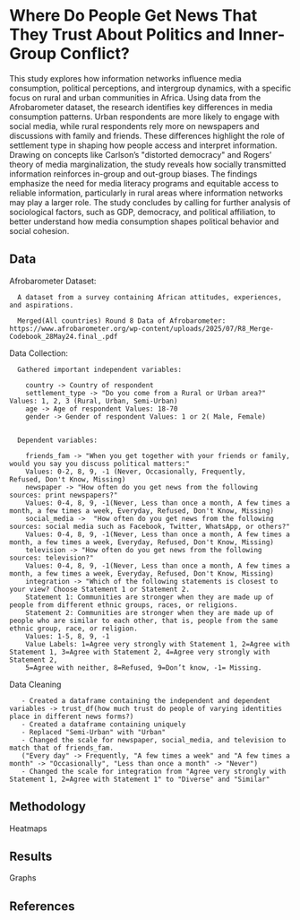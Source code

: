 # Where Do People Get News That They Trust About Politics and Inner-Group Conflict?
  
  
  
  This study explores how information networks influence media consumption, political perceptions, and intergroup dynamics, with a specific focus on rural and urban communities in Africa.
Using data from the Afrobarometer dataset, the research identifies key differences in media consumption patterns. Urban respondents are more likely to engage with social media, while rural 
respondents rely more on newspapers and discussions with family and friends. These differences highlight the role of settlement type in shaping how people access and interpret information. 
Drawing on concepts like Carlson’s "distorted democracy" and Rogers’ theory of media marginalization, the study reveals how socially transmitted information reinforces in-group and out-group 
biases. The findings emphasize the need for media literacy programs and equitable access to reliable information, particularly in rural areas where information networks may play a larger role. 
The study concludes by calling for further analysis of sociological factors, such as GDP, democracy, and political affiliation, to better understand how media consumption shapes political 
behavior and social cohesion.



## Data

  Afrobarometer Dataset:

      A dataset from a survey containing African attitudes, experiences, and aspirations.

      Merged(All countries) Round 8 Data of Afrobarometer:  https://www.afrobarometer.org/wp-content/uploads/2025/07/R8_Merge-Codebook_28May24.final_.pdf
      
  Data Collection:

      Gathered important independent variables:

        country -> Country of respondent 
        settlement_type -> "Do you come from a Rural or Urban area?" Values: 1, 2, 3 (Rural, Urban, Semi-Urban)
        age -> Age of respondent Values: 18-70
        gender -> Gender of respondent Values: 1 or 2( Male, Female)
        

      Dependent variables:

        friends_fam -> "When you get together with your friends or family, would you say you discuss political matters:" 
        Values: 0-2, 8, 9, -1 (Never, Occasionally, Frequently,     Refused, Don't Know, Missing)
        newspaper -> "How often do you get news from the following sources: print newspapers?" 
        Values: 0-4, 8, 9, -1(Never, Less than once a month, A few times a month, a few times a week, Everyday, Refused, Don't Know, Missing)
        social_media ->  "How often do you get news from the following sources: social media such as Facebook, Twitter, WhatsApp, or others?" 
        Values: 0-4, 8, 9, -1(Never, Less than once a month, A few times a month, a few times a week, Everyday, Refused, Don't Know, Missing)
        television -> "How often do you get news from the following sources: television?" 
        Values: 0-4, 8, 9, -1(Never, Less than once a month, A few times a month, a few times a week, Everyday, Refused, Don't Know, Missing)
        integration -> "Which of the following statements is closest to your view? Choose Statement 1 or Statement 2. 
        Statement 1: Communities are stronger when they are made up of people from different ethnic groups, races, or religions. 
        Statement 2: Communities are stronger when they are made up of people who are similar to each other, that is, people from the same ethnic group, race, or religion.
        Values: 1-5, 8, 9, -1 
        Value Labels: 1=Agree very strongly with Statement 1, 2=Agree with Statement 1, 3=Agree with Statement 2, 4=Agree very strongly with Statement 2, 
        5=Agree with neither, 8=Refused, 9=Don’t know, -1= Missing. 
        
        
  Data Cleaning

       - Created a dataframe containing the independent and dependent variables -> trust_df(how much trust do people of varying identities place in different news forms?)
       - Created a dataframe containing uniquely 
       - Replaced "Semi-Urban" with "Urban"
       - Changed the scale for newspaper, social_media, and television to match that of friends_fam. 
       ("Every day" -> Frequently, "A few times a week" and "A few times a month" -> "Occasionally", "Less than once a month" -> "Never")
       - Changed the scale for integration from "Agree very strongly with Statement 1, 2=Agree with Statement 1" to "Diverse" and "Similar"
       
        


## Methodology

   Heatmaps
   
    


   
  
## Results

  Graphs

## References
